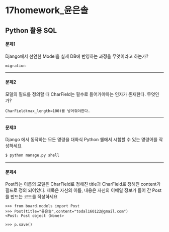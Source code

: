 # 17homework_윤은솔

## Python 활용 SQL

#### 문제1

Django에서 선언한 Model을 실제 DB에 반영하는 과정을 무엇이라고 하는가?

```
migration
```

-------

#### 문제2

모델의 필드를 정의할 때 CharField는
필수로 들어가야하는 인자가 존재한다. 무엇인가?

```
CharField(max_length=100)를 넣어줘야한다.
```

-----

#### 문제3

Django 에서 동작하는 모든 명령을 대화식 Python 쉘에서
시험할 수 있는 명령어를 작성하세요

```bash
$ python manage.py shell
```

----

#### 문제4

Post라는 이름의 모델은 CharField로 정해진 title과 CharField로 정해진 content가
필드로 정의 되어있다. 제목은 자신의 이름, 내용은 자신의 이메일 정보가 들어
간 Post를 만드는 코드를 작성하세요

```
>>> from board.models import Post
>>> Post(title="윤은솔",content="todal160122@gmail.com")
<Post: Post object (None)>

>>> p.save()
```

